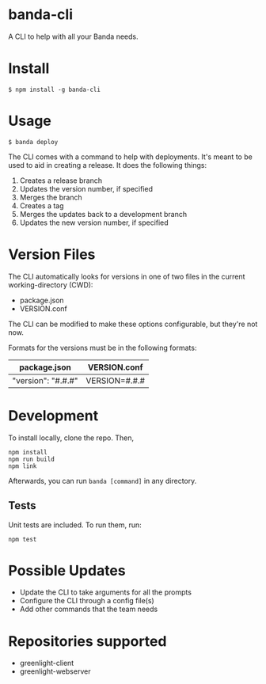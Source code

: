 # banda-cli
A CLI to help with all your Banda needs.

# Install
```
$ npm install -g banda-cli
```

# Usage
```
$ banda deploy
```

The CLI comes with a command to help with deployments. It's meant to be used to aid in creating a release. It does the following things:

1. Creates a release branch
1. Updates the version number, if specified
1. Merges the branch
1. Creates a tag
1. Merges the updates back to a development branch
1. Updates the new version number, if specified

# Version Files
The CLI automatically looks for versions in one of two files in the current working-directory (CWD):

- package.json
- VERSION.conf

The CLI can be modified to make these options configurable, but they're not now.

Formats for the versions must be in the following formats:

| package.json       | VERSION.conf  |
|--------------------|---------------|
| "version": "#.#.#" | VERSION=#.#.# |

# Development
To install locally, clone the repo. Then,

```
npm install
npm run build
npm link
```

Afterwards, you can run `banda [command]` in any directory.

## Tests
Unit tests are included. To run them, run:
```
npm test
```

# Possible Updates
- Update the CLI to take arguments for all the prompts
- Configure the CLI through a config file(s)
- Add other commands that the team needs

# Repositories supported
 - greenlight-client
 - greenlight-webserver
